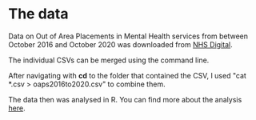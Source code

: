 # The data

Data on Out of Area Placements in Mental Health services from between October 2016 and October 2020 was downloaded from [NHS Digital](https://digital.nhs.uk/data-and-information/publications/statistical/out-of-area-placements-in-mental-health-services).

The individual CSVs can be merged using the command line.

After navigating with **cd** to the folder that contained the CSV, I used "cat *.csv > oaps2016to2020.csv" to combine them. 

The data then was analysed in R. You can find more about the analysis [here](https://github.com/vfillis/out-of-area-placements/tree/main/analysis).
